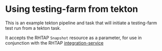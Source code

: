 # Using testing-farm from tekton

This is an example tekton pipeline and task that will initiate a testing-farm test run from a tekton task.

It accepts the RHTAP `Snapshot` resource as a parameter, for use in conjunction with the RHTAP [integration-service](https://redhat-appstudio.github.io/architecture/architecture/integration-service.html)
